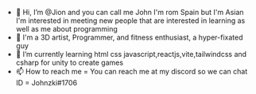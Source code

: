 - 👋 Hi, I’m @Jion and you can call me John I'm rom Spain but I'm Asian I'm interested in meeting new people that are interested in learning as well as me about programming
- 👀 I'm a 3D artist, Programmer, and fitness enthusiast, a hyper-fixated guy
- 🌱 I’m currently learning html css javascript,reactjs,vite,tailwindcss and csharp for unity to create games
- 📫 How to reach me = You can reach me at my discord so we can chat ID = Johnzki#1706

<!---
Johnzki25/Johnzki25 is a ✨ particular ✨ repository because its `README.md` (this file) appears on your GitHub profile.
You can click the Preview link to take a look at your changes.
--->

